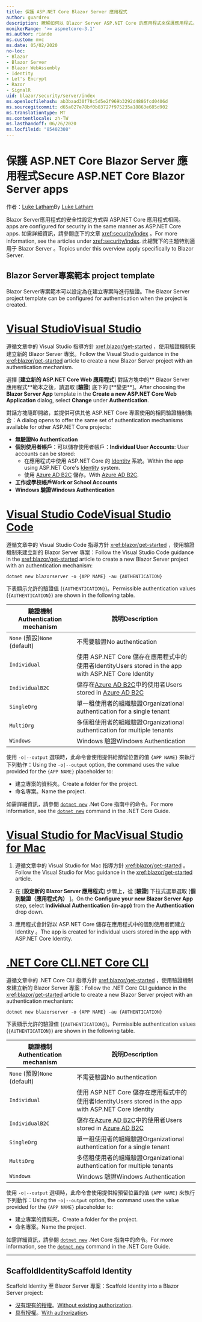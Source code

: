 ```yaml
---
title: 保護 ASP.NET Core Blazor Server 應用程式
author: guardrex
description: 瞭解如何以 Blazor Server ASP.NET Core 的應用程式來保護應用程式。
monikerRange: '>= aspnetcore-3.1'
ms.author: riande
ms.custom: mvc
ms.date: 05/02/2020
no-loc:
- Blazor
- Blazor Server
- Blazor WebAssembly
- Identity
- Let's Encrypt
- Razor
- SignalR
uid: blazor/security/server/index
ms.openlocfilehash: ab3baad30f78c5d5e2f969b3292d4886fcd0406d
ms.sourcegitcommit: d65a027e78bf0b83727f975235a18863e685d902
ms.translationtype: MT
ms.contentlocale: zh-TW
ms.lasthandoff: 06/26/2020
ms.locfileid: "85402308"
---
```

# <a name="secure-aspnet-core-blazor-server-apps"></a><span data-ttu-id="04f68-103">保護 ASP.NET Core Blazor Server 應用程式</span><span class="sxs-lookup"><span data-stu-id="04f68-103">Secure ASP.NET Core Blazor Server apps</span></span>

<span data-ttu-id="04f68-104">作者：[Luke Latham](https://github.com/guardrex)</span><span class="sxs-lookup"><span data-stu-id="04f68-104">By [Luke Latham](https://github.com/guardrex)</span></span>

Blazor Server<span data-ttu-id="04f68-105">應用程式的安全性設定方式與 ASP.NET Core 應用程式相同。</span><span class="sxs-lookup"><span data-stu-id="04f68-105"> apps are configured for security in the same manner as ASP.NET Core apps.</span></span> <span data-ttu-id="04f68-106">如需詳細資訊，請參閱底下的文章 <xref:security/index> 。</span><span class="sxs-lookup"><span data-stu-id="04f68-106">For more information, see the articles under <xref:security/index>.</span></span> <span data-ttu-id="04f68-107">此總覽下的主題特別適用于 Blazor Server 。</span><span class="sxs-lookup"><span data-stu-id="04f68-107">Topics under this overview apply specifically to Blazor Server.</span></span> 

## <a name="blazor-server-project-template"></a>Blazor Server<span data-ttu-id="04f68-108">專案範本</span><span class="sxs-lookup"><span data-stu-id="04f68-108"> project template</span></span>

<span data-ttu-id="04f68-109">Blazor Server專案範本可以設定為在建立專案時進行驗證。</span><span class="sxs-lookup"><span data-stu-id="04f68-109">The Blazor Server project template can be configured for authentication when the project is created.</span></span>

# <a name="visual-studio"></a>[<span data-ttu-id="04f68-110">Visual Studio</span><span class="sxs-lookup"><span data-stu-id="04f68-110">Visual Studio</span></span>](#tab/visual-studio)

<span data-ttu-id="04f68-111">遵循文章中的 Visual Studio 指導方針 <xref:blazor/get-started> ，使用驗證機制來建立新的 Blazor Server 專案。</span><span class="sxs-lookup"><span data-stu-id="04f68-111">Follow the Visual Studio guidance in the <xref:blazor/get-started> article to create a new Blazor Server project with an authentication mechanism.</span></span>

<span data-ttu-id="04f68-112">選擇 [**建立新的 ASP.NET Core Web 應用程式**] 對話方塊中的\*\* Blazor Server 應用程式**範本之後，請選取 [**驗證**] 底下的 [**變更\*\*]。</span><span class="sxs-lookup"><span data-stu-id="04f68-112">After choosing the **Blazor Server App** template in the **Create a new ASP.NET Core Web Application** dialog, select **Change** under **Authentication**.</span></span>

<span data-ttu-id="04f68-113">對話方塊隨即開啟，並提供可供其他 ASP.NET Core 專案使用的相同驗證機制集合：</span><span class="sxs-lookup"><span data-stu-id="04f68-113">A dialog opens to offer the same set of authentication mechanisms available for other ASP.NET Core projects:</span></span>

* <span data-ttu-id="04f68-114">**無驗證**</span><span class="sxs-lookup"><span data-stu-id="04f68-114">**No Authentication**</span></span>
* <span data-ttu-id="04f68-115">**個別使用者帳戶**：可以儲存使用者帳戶：</span><span class="sxs-lookup"><span data-stu-id="04f68-115">**Individual User Accounts**: User accounts can be stored:</span></span>
  * <span data-ttu-id="04f68-116">在應用程式中使用 ASP.NET Core 的 [Identity](xref:security/authentication/identity) 系統。</span><span class="sxs-lookup"><span data-stu-id="04f68-116">Within the app using ASP.NET Core's [Identity](xref:security/authentication/identity) system.</span></span>
  * <span data-ttu-id="04f68-117">使用 [Azure AD B2C](xref:security/authentication/azure-ad-b2c) 儲存。</span><span class="sxs-lookup"><span data-stu-id="04f68-117">With [Azure AD B2C](xref:security/authentication/azure-ad-b2c).</span></span>
* <span data-ttu-id="04f68-118">**工作或學校帳戶**</span><span class="sxs-lookup"><span data-stu-id="04f68-118">**Work or School Accounts**</span></span>
* <span data-ttu-id="04f68-119">**Windows 驗證**</span><span class="sxs-lookup"><span data-stu-id="04f68-119">**Windows Authentication**</span></span>

# <a name="visual-studio-code"></a>[<span data-ttu-id="04f68-120">Visual Studio Code</span><span class="sxs-lookup"><span data-stu-id="04f68-120">Visual Studio Code</span></span>](#tab/visual-studio-code)

<span data-ttu-id="04f68-121">遵循文章中的 Visual Studio Code 指導方針 <xref:blazor/get-started> ，使用驗證機制來建立新的 Blazor Server 專案：</span><span class="sxs-lookup"><span data-stu-id="04f68-121">Follow the Visual Studio Code guidance in the <xref:blazor/get-started> article to create a new Blazor Server project with an authentication mechanism:</span></span>

```dotnetcli
dotnet new blazorserver -o {APP NAME} -au {AUTHENTICATION}
```

<span data-ttu-id="04f68-122">下表顯示允許的驗證值 (`{AUTHENTICATION}`)。</span><span class="sxs-lookup"><span data-stu-id="04f68-122">Permissible authentication values (`{AUTHENTICATION}`) are shown in the following table.</span></span>

| <span data-ttu-id="04f68-123">驗證機制</span><span class="sxs-lookup"><span data-stu-id="04f68-123">Authentication mechanism</span></span> | <span data-ttu-id="04f68-124">說明</span><span class="sxs-lookup"><span data-stu-id="04f68-124">Description</span></span> |
| ------------------------ | ----------- |
| <span data-ttu-id="04f68-125">`None` (預設)</span><span class="sxs-lookup"><span data-stu-id="04f68-125">`None` (default)</span></span>         | <span data-ttu-id="04f68-126">不需要驗證</span><span class="sxs-lookup"><span data-stu-id="04f68-126">No authentication</span></span> |
| `Individual`             | <span data-ttu-id="04f68-127">使用 ASP.NET Core 儲存在應用程式中的使用者Identity</span><span class="sxs-lookup"><span data-stu-id="04f68-127">Users stored in the app with ASP.NET Core Identity</span></span> |
| `IndividualB2C`          | <span data-ttu-id="04f68-128">儲存在[Azure AD B2C](xref:security/authentication/azure-ad-b2c)中的使用者</span><span class="sxs-lookup"><span data-stu-id="04f68-128">Users stored in [Azure AD B2C](xref:security/authentication/azure-ad-b2c)</span></span> |
| `SingleOrg`              | <span data-ttu-id="04f68-129">單一租使用者的組織驗證</span><span class="sxs-lookup"><span data-stu-id="04f68-129">Organizational authentication for a single tenant</span></span> |
| `MultiOrg`               | <span data-ttu-id="04f68-130">多個租使用者的組織驗證</span><span class="sxs-lookup"><span data-stu-id="04f68-130">Organizational authentication for multiple tenants</span></span> |
| `Windows`                | <span data-ttu-id="04f68-131">Windows 驗證</span><span class="sxs-lookup"><span data-stu-id="04f68-131">Windows Authentication</span></span> |

<span data-ttu-id="04f68-132">使用 `-o|--output` 選項時，此命令會使用提供給預留位置的值 `{APP NAME}` 來執行下列動作：</span><span class="sxs-lookup"><span data-stu-id="04f68-132">Using the `-o|--output` option, the command uses the value provided for the `{APP NAME}` placeholder to:</span></span>

* <span data-ttu-id="04f68-133">建立專案的資料夾。</span><span class="sxs-lookup"><span data-stu-id="04f68-133">Create a folder for the project.</span></span>
* <span data-ttu-id="04f68-134">命名專案。</span><span class="sxs-lookup"><span data-stu-id="04f68-134">Name the project.</span></span>

<span data-ttu-id="04f68-135">如需詳細資訊，請參閱 [`dotnet new`](/dotnet/core/tools/dotnet-new) .Net Core 指南中的命令。</span><span class="sxs-lookup"><span data-stu-id="04f68-135">For more information, see the [`dotnet new`](/dotnet/core/tools/dotnet-new) command in the .NET Core Guide.</span></span>

# <a name="visual-studio-for-mac"></a>[<span data-ttu-id="04f68-136">Visual Studio for Mac</span><span class="sxs-lookup"><span data-stu-id="04f68-136">Visual Studio for Mac</span></span>](#tab/visual-studio-mac)

1. <span data-ttu-id="04f68-137">遵循文章中的 Visual Studio for Mac 指導方針 <xref:blazor/get-started> 。</span><span class="sxs-lookup"><span data-stu-id="04f68-137">Follow the Visual Studio for Mac guidance in the <xref:blazor/get-started> article.</span></span>

1. <span data-ttu-id="04f68-138">在 [**設定新的 Blazor Server 應用程式**] 步驟上，從 [**驗證**] 下拉式選單選取 [**個別驗證（應用程式內）** ]。</span><span class="sxs-lookup"><span data-stu-id="04f68-138">On the **Configure your new Blazor Server App** step, select **Individual Authentication (in-app)** from the **Authentication** drop down.</span></span>

1. <span data-ttu-id="04f68-139">應用程式會針對以 ASP.NET Core 儲存在應用程式中的個別使用者而建立 Identity 。</span><span class="sxs-lookup"><span data-stu-id="04f68-139">The app is created for individual users stored in the app with ASP.NET Core Identity.</span></span>

# <a name="net-core-cli"></a>[<span data-ttu-id="04f68-140">.NET Core CLI</span><span class="sxs-lookup"><span data-stu-id="04f68-140">.NET Core CLI</span></span>](#tab/netcore-cli/)

<span data-ttu-id="04f68-141">遵循文章中的 .NET Core CLI 指導方針 <xref:blazor/get-started> ，使用驗證機制來建立新的 Blazor Server 專案：</span><span class="sxs-lookup"><span data-stu-id="04f68-141">Follow the .NET Core CLI guidance in the <xref:blazor/get-started> article to create a new Blazor Server project with an authentication mechanism:</span></span>

```dotnetcli
dotnet new blazorserver -o {APP NAME} -au {AUTHENTICATION}
```

<span data-ttu-id="04f68-142">下表顯示允許的驗證值 (`{AUTHENTICATION}`)。</span><span class="sxs-lookup"><span data-stu-id="04f68-142">Permissible authentication values (`{AUTHENTICATION}`) are shown in the following table.</span></span>

| <span data-ttu-id="04f68-143">驗證機制</span><span class="sxs-lookup"><span data-stu-id="04f68-143">Authentication mechanism</span></span> | <span data-ttu-id="04f68-144">說明</span><span class="sxs-lookup"><span data-stu-id="04f68-144">Description</span></span> |
| ------------------------ | ----------- |
| <span data-ttu-id="04f68-145">`None` (預設)</span><span class="sxs-lookup"><span data-stu-id="04f68-145">`None` (default)</span></span>         | <span data-ttu-id="04f68-146">不需要驗證</span><span class="sxs-lookup"><span data-stu-id="04f68-146">No authentication</span></span> |
| `Individual`             | <span data-ttu-id="04f68-147">使用 ASP.NET Core 儲存在應用程式中的使用者Identity</span><span class="sxs-lookup"><span data-stu-id="04f68-147">Users stored in the app with ASP.NET Core Identity</span></span> |
| `IndividualB2C`          | <span data-ttu-id="04f68-148">儲存在[Azure AD B2C](xref:security/authentication/azure-ad-b2c)中的使用者</span><span class="sxs-lookup"><span data-stu-id="04f68-148">Users stored in [Azure AD B2C](xref:security/authentication/azure-ad-b2c)</span></span> |
| `SingleOrg`              | <span data-ttu-id="04f68-149">單一租使用者的組織驗證</span><span class="sxs-lookup"><span data-stu-id="04f68-149">Organizational authentication for a single tenant</span></span> |
| `MultiOrg`               | <span data-ttu-id="04f68-150">多個租使用者的組織驗證</span><span class="sxs-lookup"><span data-stu-id="04f68-150">Organizational authentication for multiple tenants</span></span> |
| `Windows`                | <span data-ttu-id="04f68-151">Windows 驗證</span><span class="sxs-lookup"><span data-stu-id="04f68-151">Windows Authentication</span></span> |

<span data-ttu-id="04f68-152">使用 `-o|--output` 選項時，此命令會使用提供給預留位置的值 `{APP NAME}` 來執行下列動作：</span><span class="sxs-lookup"><span data-stu-id="04f68-152">Using the `-o|--output` option, the command uses the value provided for the `{APP NAME}` placeholder to:</span></span>

* <span data-ttu-id="04f68-153">建立專案的資料夾。</span><span class="sxs-lookup"><span data-stu-id="04f68-153">Create a folder for the project.</span></span>
* <span data-ttu-id="04f68-154">命名專案。</span><span class="sxs-lookup"><span data-stu-id="04f68-154">Name the project.</span></span>

<span data-ttu-id="04f68-155">如需詳細資訊，請參閱 [`dotnet new`](/dotnet/core/tools/dotnet-new) .Net Core 指南中的命令。</span><span class="sxs-lookup"><span data-stu-id="04f68-155">For more information, see the [`dotnet new`](/dotnet/core/tools/dotnet-new) command in the .NET Core Guide.</span></span>

---

## <a name="scaffold-identity"></a><span data-ttu-id="04f68-156">ScaffoldIdentity</span><span class="sxs-lookup"><span data-stu-id="04f68-156">Scaffold Identity</span></span>

<span data-ttu-id="04f68-157">Scaffold Identity 至 Blazor Server 專案：</span><span class="sxs-lookup"><span data-stu-id="04f68-157">Scaffold Identity into a Blazor Server project:</span></span>

* <span data-ttu-id="04f68-158">[沒有現有的授權](xref:security/authentication/scaffold-identity#scaffold-identity-into-a-blazor-server-project-without-existing-authorization)。</span><span class="sxs-lookup"><span data-stu-id="04f68-158">[Without existing authorization](xref:security/authentication/scaffold-identity#scaffold-identity-into-a-blazor-server-project-without-existing-authorization).</span></span>
* <span data-ttu-id="04f68-159">[具有授權](xref:security/authentication/scaffold-identity#scaffold-identity-into-a-blazor-server-project-with-authorization)。</span><span class="sxs-lookup"><span data-stu-id="04f68-159">[With authorization](xref:security/authentication/scaffold-identity#scaffold-identity-into-a-blazor-server-project-with-authorization).</span></span>
